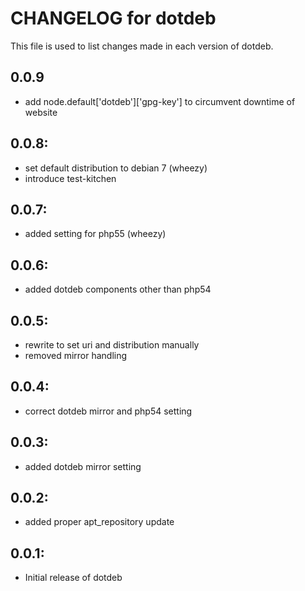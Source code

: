 # CHANGELOG for dotdeb

This file is used to list changes made in each version of dotdeb.

## 0.0.9

* add node.default['dotdeb']['gpg-key'] to circumvent downtime of website

## 0.0.8:

* set default distribution to debian 7 (wheezy)
* introduce test-kitchen

## 0.0.7:

* added setting for php55 (wheezy)

## 0.0.6:

* added dotdeb components other than php54

## 0.0.5:

* rewrite to set uri and distribution manually
* removed mirror handling

## 0.0.4:

* correct dotdeb mirror and php54 setting

## 0.0.3:

* added dotdeb mirror setting

## 0.0.2:

* added proper apt_repository update

## 0.0.1:

* Initial release of dotdeb